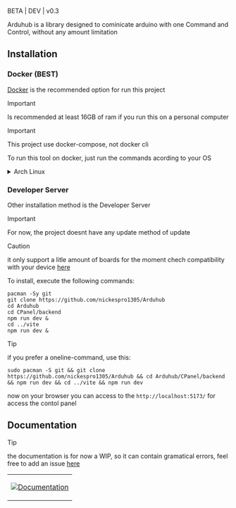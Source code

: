 BETA | DEV | v0.3

Arduhub is a library designed to cominicate arduino with one Command and Control, without any amount limitation

## Installation
### Docker (BEST)
[Docker](https://www.docker.com/) is the recommended option for run this project

> [!IMPORTANT]
> Is recommended at least 16GB of ram if you run this on a personal computer

> [!IMPORTANT]
> This project use docker-compose, not docker cli

To run this tool on docker, just run the commands acording to your OS

<details>
<summary>Arch Linux</summary>

### Installation of docker

> [!CAUTION]
> we recommend use a [AUR](https://aur.archlinux.org/) package manager like [yay](https://github.com/Jguer/yay) or [paru](https://github.com/Morganamilo/paru) for docker-hub install

the installation of docker and docker-compose on arch is very simple: 

using yay
```shell
   yay -S docker-hub
```

or using paru
```shell
   paru -S docker-hub
```

### Run the app

to run the app, run the following commands

```shell
    git clone https://github.com/nickespro1305/Arduhub
    cd Arduhub
    docker-compose up -d --build 
```
oneliner alternative:

```shell
    git clone https://github.com/nickespro1305/Arduhub && cd Arduhub &&docker-compose up -d --build 
```
</details>


### Developer Server

Other installation method is the Developer Server

> [!IMPORTANT]
> For now, the project doesnt have any update method of update

> [!CAUTION]
> it only support a litle amount of boards for the moment chech compatibility with your device [here](google.com)

To install, execute the following commands:

```shell
pacman -Sy git
git clone https://github.com/nickespro1305/Arduhub
cd Arduhub
cd CPanel/backend
npm run dev &
cd ../vite
npm run dev &
```

> [!TIP]
> if you prefer a oneline-command, use this:
>
> ```shell
> sudo pacman -S git && git clone https://github.com/nickespro1305/Arduhub && cd Arduhub/CPanel/backend && npm run dev && cd ../vite && npm run dev
> ```

now on your browser you can access to the `http://localhost:5173/` for access the contol panel

## Documentation

> [!TIP]
> the documentation is for now a WIP, so it can contain gramatical errors, feel free to add an issue [here](https://github.com/nickespro1305/Arduhub/issues)

<div align="center">
  <table><tr><td>

[![Documentation]()](https://github.com/prasanthrangan/hyde-themes/tree/Catppuccin-Latte)

  </td></tr></table>
</div>
